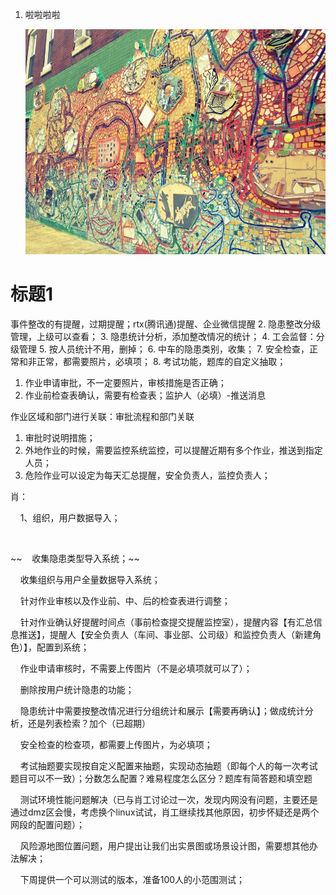 1. 啦啦啦啦

   ![涂鸦](./images/jj.jpg)
# 标题1
 事件整改的有提醒，过期提醒；rtx(腾讯通)提醒、企业微信提醒
2.  隐患整改分级管理，上级可以查看；
3.  隐患统计分析，添加整改情况的统计；
4.  工会监督：分级管理
5.  按人员统计不用，删掉；
6.  中车的隐患类别，收集；
7.  安全检查，正常和非正常，都需要照片，必填项；
8.  考试功能，题库的自定义抽取；



1.  作业申请审批，不一定要照片，审核措施是否正确；
2.  作业前检查表确认，需要有检查表；监护人（必填）-推送消息

作业区域和部门进行关联：审批流程和部门关联

1.  审批时说明措施；
2.  外地作业的时候，需要监控系统监控，可以提醒近期有多个作业，推送到指定人员；
3.  危险作业可以设定为每天汇总提醒，安全负责人，监控负责人；

肖：

    1、组织，用户数据导入；

    

\~\~    收集隐患类型导入系统；\~\~

    收集组织与用户全量数据导入系统；

    针对作业审核以及作业前、中、后的检查表进行调整；

    针对作业确认好提醒时间点（事前检查提交提醒监控室），提醒内容【有汇总信息推送】，提醒人【安全负责人（车间、事业部、公司级）和监控负责人（新建角色）】，配置到系统；

    作业申请审核时，不需要上传图片（不是必填项就可以了）；

    删除按用户统计隐患的功能；

    隐患统计中需要按整改情况进行分组统计和展示【需要再确认】；做成统计分析，还是列表检索？加个（已超期）

    安全检查的检查项，都需要上传图片，为必填项；

    考试抽题要实现按自定义配置来抽题，实现动态抽题（即每个人的每一次考试题目可以不一致）；分数怎么配置？难易程度怎么区分？题库有简答题和填空题

    测试环境性能问题解决（已与肖工讨论过一次，发现内网没有问题，主要还是通过dmz区会慢，考虑换个linux试试，肖工继续找其他原因，初步怀疑还是两个网段的配置问题）；

    风险源地图位置问题，用户提出让我们出实景图或场景设计图，需要想其他办法解决；

    下周提供一个可以测试的版本，准备100人的小范围测试；

    
